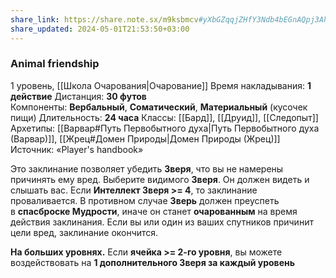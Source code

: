 ```yaml
---
share_link: https://share.note.sx/m9ksbmcv#yXbGZqqjZHfY3Ndb4bEGnAQpj3Ah4WjJ92Ccx8y5Scs
share_updated: 2024-05-01T21:53:50+03:00
---
```

### Animal friendship
1 уровень, [[Школа Очарования|Очарование]]
Время накладывания: **1 действие**
Дистанция: **30 футов**
Компоненты: **Вербальный**, **Соматический**, **Материальный** (кусочек пищи)
Длительность: **24 часа**
Классы: [[Бард]], [[Друид]], [[Следопыт]]
Архетипы: [[Варвар#Путь Первобытного духа|Путь Первобытного духа (Варвар)]], [[Жрец#Домен Природы|Домен Природы (Жрец)]]
Источник: «Player's handbook»

Это заклинание позволяет убедить **Зверя**, что вы не намерены причинять ему вред. Выберите видимого **Зверя**. Он должен видеть и слышать вас. Если **Интеллект Зверя >= 4**, то заклинание проваливается. В противном случае **Зверь** должен преуспеть в **спасброске Мудрости**, иначе он станет **очарованным** на время действия заклинания. Если вы или один из ваших спутников причинит цели вред, заклинание окончится.

**На больших уровнях.** Если **ячейка >= 2-го уровня**, вы можете воздействовать на **1 дополнительного Зверя за каждый уровень**